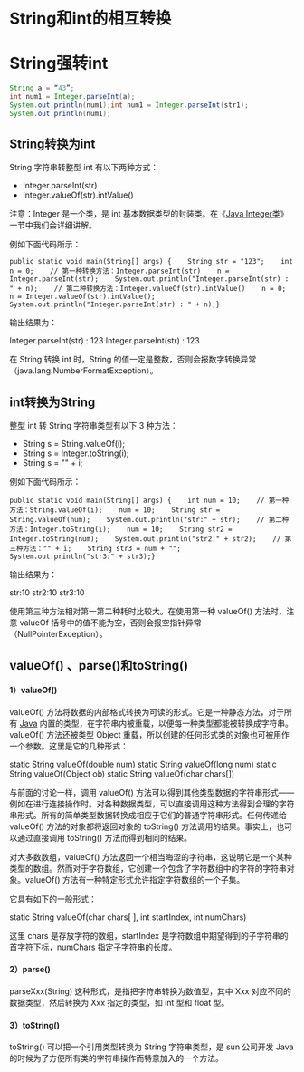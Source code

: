 # String和int的相互转换

# String强转int

```java
String a = “43”; 
int num1 = Integer.parseInt(a);
System.out.println(num1);int num1 = Integer.parseInt(str1); 
System.out.println(num1);   
```



## String转换为int

String 字符串转整型 int 有以下两种方式：

- Integer.parseInt(str)
- Integer.valueOf(str).intValue()

注意：Integer 是一个类，是 int 基本数据类型的封装类。在《[Java Integer类](http://c.biancheng.net/view/890.html)》一节中我们会详细讲解。

例如下面代码所示：

```
public static void main(String[] args) {    String str = "123";    int n = 0;    // 第一种转换方法：Integer.parseInt(str)    n = Integer.parseInt(str);    System.out.println("Integer.parseInt(str) : " + n);    // 第二种转换方法：Integer.valueOf(str).intValue()    n = 0;    n = Integer.valueOf(str).intValue();    System.out.println("Integer.parseInt(str) : " + n);}
```

输出结果为：

Integer.parseInt(str) : 123
Integer.parseInt(str) : 123

在 String 转换 int 时，String 的值一定是整数，否则会报数字转换异常（java.lang.NumberFormatException）。

## int转换为String

整型 int 转 String 字符串类型有以下 3 种方法：

- String s = String.valueOf(i);
- String s = Integer.toString(i);
- String s = "" + i;


例如下面代码所示：

```
public static void main(String[] args) {    int num = 10;    // 第一种方法：String.valueOf(i);    num = 10;    String str = String.valueOf(num);    System.out.println("str:" + str);    // 第二种方法：Integer.toString(i);    num = 10;    String str2 = Integer.toString(num);    System.out.println("str2:" + str2);    // 第三种方法："" + i;    String str3 = num + "";    System.out.println("str3:" + str3);}
```

输出结果为：

str:10
str2:10
str3:10

使用第三种方法相对第一第二种耗时比较大。在使用第一种 valueOf() 方法时，注意 valueOf 括号中的值不能为空，否则会报空指针异常（NullPointerException）。

## valueOf() 、parse()和toString()

#### 1）valueOf()

valueOf() 方法将数据的内部格式转换为可读的形式。它是一种静态方法，对于所有 [Java](http://c.biancheng.net/java/) 内置的类型，在字符串内被重载，以便每一种类型都能被转换成字符串。valueOf() 方法还被类型 Object 重载，所以创建的任何形式类的对象也可被用作一个参数。这里是它的几种形式：

static String valueOf(double num)
static String valueOf(long num)
static String valueOf(Object ob)
static String valueOf(char chars[])

与前面的讨论一样，调用 valueOf() 方法可以得到其他类型数据的字符串形式——例如在进行连接操作时。对各种数据类型，可以直接调用这种方法得到合理的字符串形式。所有的简单类型数据转换成相应于它们的普通字符串形式。任何传递给 valueOf() 方法的对象都将返回对象的 toString() 方法调用的结果。事实上，也可以通过直接调用 toString() 方法而得到相同的结果。

对大多数数组，valueOf() 方法返回一个相当晦涩的字符串，这说明它是一个某种类型的数组。然而对于字符数组，它创建一个包含了字符数组中的字符的字符串对象。valueOf() 方法有一种特定形式允许指定字符数组的一个子集。

它具有如下的一般形式：

static String valueOf(char chars[ ], int startIndex, int numChars)

这里 chars 是存放字符的数组，startIndex 是字符数组中期望得到的子字符串的首字符下标，numChars 指定子字符串的长度。

#### 2）parse()

parseXxx(String) 这种形式，是指把字符串转换为数值型，其中 Xxx 对应不同的数据类型，然后转换为 Xxx 指定的类型，如 int 型和 float 型。

#### 3）toString()

toString() 可以把一个引用类型转换为 String 字符串类型，是 sun 公司开发 Java 的时候为了方便所有类的字符串操作而特意加入的一个方法。
